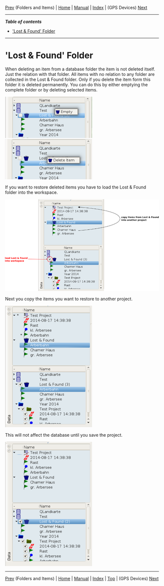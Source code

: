 [Prev](DocGisDatabaseFoldersItems) (Folders and Items) | [Home](Home) | [Manual](DocMain) | [Index](AxAdvIndex) | (GPS Devices) [Next](DocGisDevices)
- - -
 
***Table of contents***

* ['Lost & Found' Folder](#lost--found-folder)

* * * * * * * * * *
 
# 'Lost & Found' Folder

When deleting an item from a database folder the item is not deleted itself. Just the relation with that folder. All items with no relation to any folder are collected in the Lost & Found folder. Only if you delete the item form this folder it is deleted permanently. You can do this by either emptying the complete folder or by deleting selected items.

![maproom2](images/DocGisDatabaseLostFound/maproom1.png) ![maproom2](images/DocGisDatabaseLostFound/maproom2.png)

If you want to restore deleted items you have to load the Lost & Found folder into the workspace.

![maproom2](images/DocGisDatabaseLostFound/maproom4.png)

Next you copy the items you want to restore to another project.

![maproom2](images/DocGisDatabaseLostFound/maproom5.png)

This will not affect the database until you save the project.

![maproom2](images/DocGisDatabaseLostFound/maproom6.png)

- - -
[Prev](DocGisDatabaseFoldersItems) (Folders and Items) | [Home](Home) | [Manual](DocMain) | [Index](AxAdvIndex) | [Top](#) | (GPS Devices) [Next](DocGisDevices)
